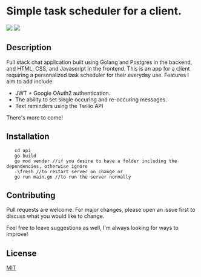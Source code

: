 # Simple task scheduler for a client.

 ![](https://img.shields.io/badge/made%20by-DarienMiller-blue)
![](https://img.shields.io/badge/Golang-1.17-yellow)
  
## Description

Full stack chat application built using Golang and Postgres in the backend, and HTML, CSS, and Javascript in the frontend. This is an app for a client requiring a personalized task scheduler for their everyday use. Features I aim to add include:

 - JWT + Google OAuth2 authentication.
 - The ability to set single occuring and re-occuring messages.
 - Text reminders using the Twilio API

 There's more to come!

 ## Installation

```
   cd api
   go build 
   go mod vender //if you desire to have a folder including the dependencies, otherwise ignore
   .\fresh //to restart server on change or
   go run main.go //to run the server normally
```

  ## Contributing
Pull requests are welcome. For major changes, please open an issue first to discuss what you would like to change.

Feel free to leave suggestions as well, I'm always looking for ways to improve!

  ## License
[MIT](https://choosealicense.com/licenses/mit/)
